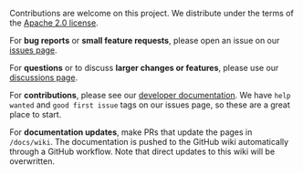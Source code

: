 Contributions are welcome on this project. We distribute under the terms of the [Apache 2.0 license](https://github.com/timkpaine/csp-adapter-discord/blob/main/LICENSE).

For **bug reports** or **small feature requests**, please open an issue on our [issues page](https://github.com/timkpaine/csp-adapter-discord/issues).

For **questions** or to discuss **larger changes or features**, please use our [discussions page](https://github.com/timkpaine/csp-adapter-discord/discussions).

For **contributions**, please see our [developer documentation](Local-Development-Setup). We have `help wanted` and `good first issue` tags on our issues page, so these are a great place to start.

For **documentation updates**, make PRs that update the pages in `/docs/wiki`. The documentation is pushed to the GitHub wiki automatically through a GitHub workflow. Note that direct updates to this wiki will be overwritten.
